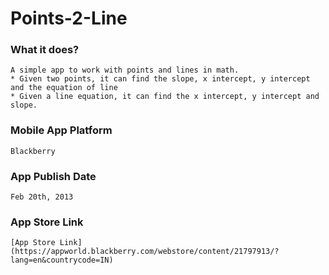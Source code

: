 # Points-2-Line

### What it does?
	
	A simple app to work with points and lines in math. 
	* Given two points, it can find the slope, x intercept, y intercept and the equation of line 
	* Given a line equation, it can find the x intercept, y intercept and slope.
	
### Mobile App Platform
	
	Blackberry

### App Publish Date
	
	Feb 20th, 2013
	
### App Store Link

	[App Store Link](https://appworld.blackberry.com/webstore/content/21797913/?lang=en&countrycode=IN)